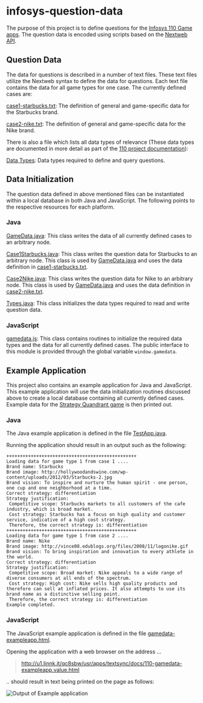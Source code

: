 infosys-question-data
=====================

The purpose of this project is to define questions for the [Infosys 110 Game apps](http://slicnet.com/mxrogm/mxrogm/apps/nodejump/docs/8/n). 
The question data is encoded using scripts based on the [Nextweb API](http://nextweb.io).

## Question Data

The data for questions is described in a number of text files. These text files utilize the Nextweb syntax to define the data for questions. Each text file contains the data for all game types for one case. The currently defined cases are:

[case1-starbucks.txt](https://github.com/mxro/infosys-question-data/blob/master/src/main/resources/common/case1-starbucks.txt):
The definition of general and game-specific data for the Starbucks brand.

[case2-nike.txt](https://github.com/mxro/infosys-question-data/blob/master/src/main/resources/common/case2-nike.txt):
The definition of general and game-specific data for the Nike brand.

There is also a file which lists all data types of relevance (These data types are documented in more detail as part of the [110 project documentation](http://slicnet.com/mxrogm/mxrogm/apps/nodejump/docs/8/n/Types)):

[Data Types](https://github.com/mxro/infosys-question-data/blob/master/src/main/resources/common/types.txt): Data types required to define and query questions.


## Data Initialization

The question data defined in above mentioned files can be instantiated within a local database in both Java and JavaScript. The following points to the respective resources for each platform.

### Java

[GameData.java](https://github.com/mxro/infosys-question-data/blob/master/src/main/java/com/appjangle/i110/data/GameData.java): 
This class writes the data of all currently defined cases to an arbitrary node.

[Case1Starbucks.java](https://github.com/mxro/infosys-question-data/blob/master/src/main/java/com/appjangle/i110/data/cases/Case1Starbucks.java):
This class writes the question data for Starbucks to an arbitrary node. This class is used by 
[GameData.java](https://github.com/mxro/infosys-question-data/blob/master/src/main/java/com/appjangle/i110/data/GameData.java) 
and uses the data definition in [case1-starbucks.txt](https://github.com/mxro/infosys-question-data/blob/master/src/main/resources/common/case1-starbucks.txt).

[Case2Nike.java](https://github.com/mxro/infosys-question-data/blob/master/src/main/java/com/appjangle/i110/data/cases/Case2Nike.java):
This class writes the question data for Nike to an arbitrary node. This class is used by 
[GameData.java](https://github.com/mxro/infosys-question-data/blob/master/src/main/java/com/appjangle/i110/data/GameData.java) 
and uses the data definition in [case2-nike.txt](https://github.com/mxro/infosys-question-data/blob/master/src/main/resources/common/case2-nike.txt).

[Types.java](https://github.com/mxro/infosys-question-data/blob/master/src/main/java/com/appjangle/i110/data/Types.java): 
This class initializes the data types required to read and write question data.

### JavaScript

[gamedata.js](https://github.com/mxro/infosys-question-data/blob/master/src/main/resources/js/gamedata.js): This class contains routines to initialize the required data types and the
data for all currently defined cases. The public interface to this module is provided through the global variable `window.gamedata`.

## Example Application

This project also contains an example application for Java and JavaScript. This example application will use the data initialization routines discussed above 
to create a local database containing all currently defined cases. Example data for the 
[Strategy Quandrant game](http://slicnet.com/mxrogm/mxrogm/apps/nodejump/docs/8/n/Types/Strategy_Quadrant_Questi)
 is then printed out.
 
### Java

The Java example application is defined in the file [TestApp.java](https://github.com/mxro/infosys-question-data/blob/master/src/main/java/com/appjangle/i110/data/TestApp.java).

Running the application should result in an output such as the following:

    ++++++++++++++++++++++++++++++++++++++++++++++++
    Loading data for game type 1 from case 1 ....
    Brand name: Starbucks
    Brand image: http://hollywoodandswine.com/wp-content/uploads/2012/03/Starbucks-2.jpg
    Brand vision: To inspire and nurture the human spirit - one person, one cup and one neighborhood at a time.
    Correct strategy: differentiation
    Strategy justification:
     Competitive scope: Starbucks markets to all customers of the cafe industry, which is broad market.
     Cost strategy: Starbucks has a focus on high quality and customer service, indicative of a high cost strategy.
     Therefore, the correct strategy is: differentiation
    ++++++++++++++++++++++++++++++++++++++++++++++++
    Loading data for game type 1 from case 2 ....
    Brand name: Nike
    Brand image: http://vince08.edublogs.org/files/2008/11/logonike.gif
    Brand vision: To bring inspiration and innovation to every athlete in the world.
    Correct strategy: differentiation
    Strategy justification:
     Competitive scope: Broad market: Nike appeals to a wide range of diverse consumers at all ends of the spectrum.
     Cost strategy: High cost: Nike sells high quality products and therefore can sell at inflated prices. It also attempts to use its brand name as a distinctive selling point.
     Therefore, the correct strategy is: differentiation
    Example completed.
    
### JavaScript

The JavaScript example application is defined in the file  [gamedata-exampleapp.html](https://github.com/mxro/infosys-question-data/blob/master/src/main/resources/js/gamedata-exampleapp.html).

Opening the application with a web browser on the address ...

> http://u1.linnk.it/qc8sbw/usr/apps/textsync/docs/110-gamedata-exampleapp.value.html

.. should result in text being printed on the page as follows:

![Output of Example application](https://dl.dropbox.com/u/957046/static/assets/1212/example-app-output.PNG)
